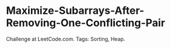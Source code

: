 # Maximize-Subarrays-After-Removing-One-Conflicting-Pair
Challenge at LeetCode.com. Tags: Sorting, Heap.
